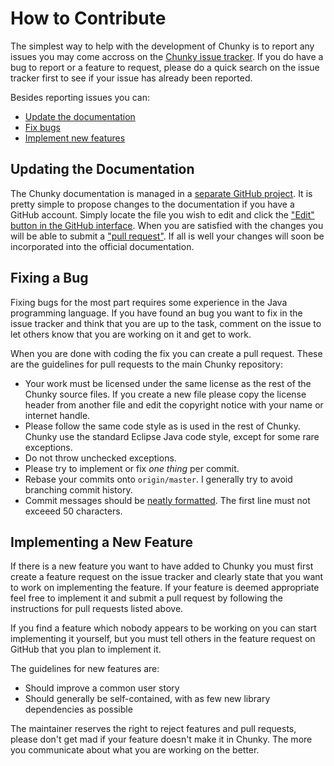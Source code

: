 How to Contribute
=================

The simplest way to help with the development of Chunky is to report any issues
you may come accross on the [Chunky issue tracker][1]. If you do have a bug to
report or a feature to request, please do a quick search on the issue tracker
first to see if your issue has already been reported.

Besides reporting issues you can:

* [Update the documentation](#documentation)
* [Fix bugs](#bug)
* [Implement new features](#feature)

<a name="documentation"></a>Updating the Documentation
------------------------------------------------------

The Chunky documentation is managed in a [separate GitHub project][2]. It is
pretty simple to propose changes to the documentation if you have a GitHub
account. Simply locate the file you wish to edit and click the ["Edit" button
in the GitHub interface][3]. When you are satisfied with the changes you will
be able to submit a ["pull request"][4]. If all is well your changes will soon
be incorporated into the official documentation.

<a name="documentation"></a>Fixing a Bug
----------------------------------------

Fixing bugs for the most part requires some experience in the Java programming
language. If you have found an bug you want to fix in the issue tracker and
think that you are up to the task, comment on the issue to let others know that
you are working on it and get to work.

When you are done with coding the fix you can create a pull request.  These are
the guidelines for pull requests to the main Chunky repository:

* Your work must be licensed under the same license as the rest of the Chunky
  source files. If you create a new file please copy the license header from
  another file and edit the copyright notice with your name or internet handle.
* Please follow the same code style as is used in the rest of Chunky. Chunky
  use the standard Eclipse Java code style, except for some rare exceptions.
* Do not throw unchecked exceptions.
* Please try to implement or fix *one thing* per commit.
* Rebase your commits onto `origin/master`.  I generally try to avoid branching
  commit history.
* Commit messages should be [neatly formatted][5]. The first line must not
  exceeed 50 characters.

<a name="feature"></a>Implementing a New Feature
------------------------------------------------

If there is a new feature you want to have added to Chunky you must first
create a feature request on the issue tracker and clearly state that you want
to work on implementing the feature. If your feature is deemed appropriate feel
free to implement it and submit a pull request by following the instructions
for pull requests listed above.

If you find a feature which nobody appears to be working on you can start
implementing it yourself, but you must tell others in the feature request on
GitHub that you plan to implement it.

The guidelines for new features are:

* Should improve a common user story
* Should generally be self-contained, with as few new library dependencies as
  possible

The maintainer reserves the right to reject features and pull requests, please
don't get mad if your feature doesn't make it in Chunky. The more you
communicate about what you are working on the better.

[1]: https://github.com/llbit/chunky/issues
[2]: https://github.com/llbit/chunky-docs
[3]: https://help.github.com/articles/editing-files
[4]: https://help.github.com/articles/creating-a-pull-request
[5]: http://tbaggery.com/2008/04/19/a-note-about-git-commit-messages.html
